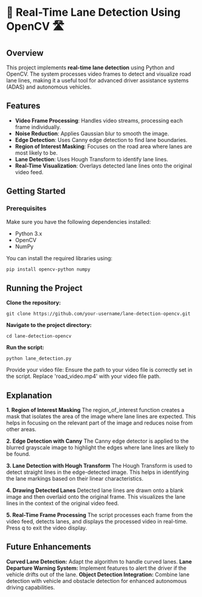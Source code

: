 # 🚗 Real-Time Lane Detection Using OpenCV 🛣️

## Overview

This project implements **real-time lane detection** using Python and OpenCV. The system processes video frames to detect and visualize road lane lines, making it a useful tool for advanced driver assistance systems (ADAS) and autonomous vehicles.

## Features

- **Video Frame Processing**: Handles video streams, processing each frame individually.
- **Noise Reduction**: Applies Gaussian blur to smooth the image.
- **Edge Detection**: Uses Canny edge detection to find lane boundaries.
- **Region of Interest Masking**: Focuses on the road area where lanes are most likely to be.
- **Lane Detection**: Uses Hough Transform to identify lane lines.
- **Real-Time Visualization**: Overlays detected lane lines onto the original video feed.

## Getting Started

### Prerequisites

Make sure you have the following dependencies installed:

- Python 3.x
- OpenCV
- NumPy

You can install the required libraries using:

```bash
pip install opencv-python numpy
```

## Running the Project
**Clone the repository:**

```
git clone https://github.com/your-username/lane-detection-opencv.git
```

**Navigate to the project directory:**

```
cd lane-detection-opencv
```
**Run the script:**


```python lane_detection.py```

Provide your video file: Ensure the path to your video file is correctly set in the script. Replace 'road_video.mp4' with your video file path.

## Explanation
**1. Region of Interest Masking**
The region_of_interest function creates a mask that isolates the area of the image where lane lines are expected. This helps in focusing on the relevant part of the image and reduces noise from other areas.

**2. Edge Detection with Canny**
The Canny edge detector is applied to the blurred grayscale image to highlight the edges where lane lines are likely to be found.

**3. Lane Detection with Hough Transform**
The Hough Transform is used to detect straight lines in the edge-detected image. This helps in identifying the lane markings based on their linear characteristics.

**4. Drawing Detected Lanes**
Detected lane lines are drawn onto a blank image and then overlaid onto the original frame. This visualizes the lane lines in the context of the original video feed.

**5. Real-Time Frame Processing**
The script processes each frame from the video feed, detects lanes, and displays the processed video in real-time. Press q to exit the video display.

## Future Enhancements
**Curved Lane Detection:** Adapt the algorithm to handle curved lanes.
**Lane Departure Warning System:** Implement features to alert the driver if the vehicle drifts out of the lane.
**Object Detection Integration:** Combine lane detection with vehicle and obstacle detection for enhanced autonomous driving capabilities.

